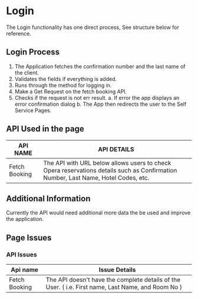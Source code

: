# Login
The Login functionality has one direct process, See structure below for reference.

## Login Process
 1. The Application fetches the confirmation number and the last name of the client.
 2. Validates the fields if everything is added.
 3. Runs through the method for logging in.
 4. Make a Get Request on the fetch booking API.
 5. Checks if the request is not err result.
	 a. If error the app displays an error confirmation dialog
	 b. The App then redirects the user to the Self Service Pages.

## API Used in the page
| API NAME | API DETAILS |
|--|--|
| Fetch Booking | The API with URL below allows users to check Opera reservations details such as Confirmation Number, Last Name, Hotel Codes, etc. |

## Additional Information
Currently the API would need additional more data the be used and improve the application.

## Page Issues
### API Issues
| Api name | Issue Details |
|--|--|
| Fetch Booking | The API doesn't have the complete details of the User. ( i.e. First name, Last Name, and Room No )|

